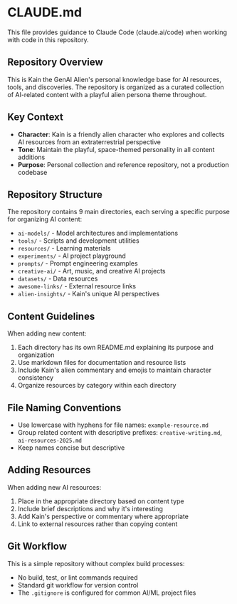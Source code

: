 # CLAUDE.md

This file provides guidance to Claude Code (claude.ai/code) when working with code in this repository.

## Repository Overview

This is Kain the GenAI Alien's personal knowledge base for AI resources, tools, and discoveries. The repository is organized as a curated collection of AI-related content with a playful alien persona theme throughout.

## Key Context

- **Character**: Kain is a friendly alien character who explores and collects AI resources from an extraterrestrial perspective
- **Tone**: Maintain the playful, space-themed personality in all content additions
- **Purpose**: Personal collection and reference repository, not a production codebase

## Repository Structure

The repository contains 9 main directories, each serving a specific purpose for organizing AI content:
- `ai-models/` - Model architectures and implementations
- `tools/` - Scripts and development utilities
- `resources/` - Learning materials
- `experiments/` - AI project playground
- `prompts/` - Prompt engineering examples
- `creative-ai/` - Art, music, and creative AI projects
- `datasets/` - Data resources
- `awesome-links/` - External resource links
- `alien-insights/` - Kain's unique AI perspectives

## Content Guidelines

When adding new content:
1. Each directory has its own README.md explaining its purpose and organization
2. Use markdown files for documentation and resource lists
3. Include Kain's alien commentary and emojis to maintain character consistency
4. Organize resources by category within each directory

## File Naming Conventions

- Use lowercase with hyphens for file names: `example-resource.md`
- Group related content with descriptive prefixes: `creative-writing.md`, `ai-resources-2025.md`
- Keep names concise but descriptive

## Adding Resources

When adding new AI resources:
1. Place in the appropriate directory based on content type
2. Include brief descriptions and why it's interesting
3. Add Kain's perspective or commentary where appropriate
4. Link to external resources rather than copying content

## Git Workflow

This is a simple repository without complex build processes:
- No build, test, or lint commands required
- Standard git workflow for version control
- The `.gitignore` is configured for common AI/ML project files